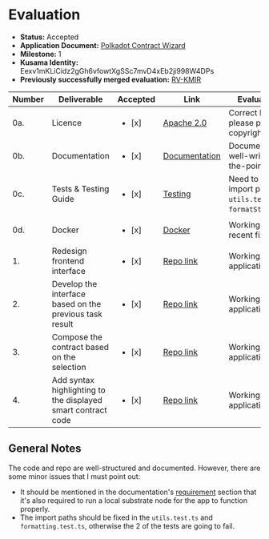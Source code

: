 # Evaluation

- **Status:** Accepted
- **Application Document:** [Polkadot Contract Wizard](https://github.com/w3f/Grants-Program/blob/master/applications/polkadot-contract-wizard.md)
- **Milestone:** 1
- **Kusama Identity:** Eexv1mKLiCidz2gGh6vfowtXgSSc7mvD4xEb2ji998W4DPs
- **Previously successfully merged evaluation:** [RV-KMIR](https://github.com/w3f/Grant-Milestone-Delivery/pull/820)

| Number | Deliverable                                                  | Accepted               | Link                                                                                              | Evaluation Notes                                                                                                                           |
|--------|--------------------------------------------------------------|------------------------|---------------------------------------------------------------------------------------------------|--------------------------------------------------------------------------------------------------------------------------------------------|
| 0a.    | Licence                                                      | <ul><li>[x] </li></ul> | [Apache 2.0](https://github.com/protofire/polkadot-contract-wizard/blob/milestone-1/LICENSE)      | Correct Licence, but please put your copyright [here](https://github.com/protofire/polkadot-contract-wizard/blob/milestone-1/LICENSE#L189) |
| 0b.    | Documentation                                                | <ul><li>[x] </li></ul> | [Documentation](https://github.com/protofire/polkadot-contract-wizard/blob/milestone-1/README.md) | Documentation is well-written and to-the-point.                                                                                            |
| 0c.    | Tests & Testing Guide                                        | <ul><li>[x] </li></ul> | [Testing](https://github.com/protofire/polkadot-contract-wizard/blob/milestone-1/tests/Readme.md) | Need to change the import paths in `utils.test.ts` and `formatString.test.ts`.                                                             |
| 0d.    | Docker                                                       | <ul><li>[x] </li></ul> | [Docker](https://github.com/protofire/polkadot-contract-wizard#a-with-docker)                     | Working fine after the recent fixes                                                                                                        |
| 1.     | Redesign frontend interface                                  | <ul><li>[x] </li></ul> | [Repo link](https://github.com/protofire/polkadot-contract-wizard/tree/milestone-1)               | Working as per application.                                                                                                                |
| 2.     | Develop the interface based on the previous task result      | <ul><li>[x] </li></ul> | [Repo link](https://github.com/protofire/polkadot-contract-wizard/tree/milestone-1)               | Working as per application                                                                                                                 |
| 3.     | Compose the contract based on the selection                  | <ul><li>[x] </li></ul> | [Repo link](https://github.com/protofire/polkadot-contract-wizard/tree/milestone-1)               | Working as per application                                                                                                                 |
| 4.     | Add syntax highlighting to the displayed smart contract code | <ul><li>[x] </li></ul> | [Repo link](https://github.com/protofire/polkadot-contract-wizard/tree/milestone-1)               | Working as per application                                                                                                                 |

## General Notes

The code and repo are well-structured and documented. However, there are some minor issues that I must point out:

- It should be mentioned in the
  documentation's [requirement](https://github.com/protofire/polkadot-contract-wizard/tree/milestone-1#b-local-stack)
  section that it's also required to run a local substrate node for the app to function properly.
- The import paths should be fixed in the `utils.test.ts` and `formatting.test.ts`, otherwise the 2 of the tests are
  going to fail.

